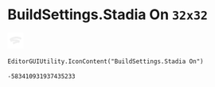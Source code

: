 # BuildSettings.Stadia On `32x32`
<img src="/img/BuildSettings.Stadia%20On.png" width=32 height=32>

``` CSharp
EditorGUIUtility.IconContent("BuildSettings.Stadia On")
```
```
-583410931937435233
```

